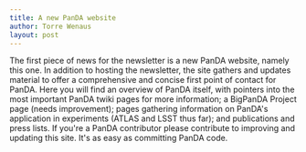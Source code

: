 ```yaml
---
title: A new PanDA website
author: Torre Wenaus
layout: post
---
```


The first piece of news for the newsletter is a new PanDA website, namely this one. 
In addition to hosting the newsletter, the site gathers and updates material to offer a comprehensive and concise first point of contact for PanDA. Here you will find an overview of PanDA itself, with pointers into the most important PanDA twiki pages for more information; a BigPanDA Project page (needs improvement); pages gathering information on PanDA's application in experiments (ATLAS and LSST thus far); and publications and press lists. If you're a PanDA contributor please contribute to improving and updating this site. It's as easy as committing PanDA code.
<!--more-->

